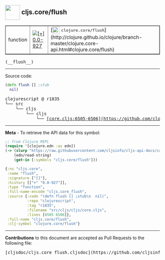 ## <img width="48px" valign="middle" src="http://i.imgur.com/Hi20huC.png"> cljs.core/flush

 <table border="1">
<tr>

<td>function</td>
<td><a href="https://github.com/cljsinfo/cljs-api-docs/tree/0.0-927"><img valign="middle" alt="[+] 0.0-927" src="https://img.shields.io/badge/+-0.0--927-lightgrey.svg"></a> </td>
<td>
[<img height="24px" valign="middle" src="http://i.imgur.com/1GjPKvB.png"> <samp>clojure.core/flush</samp>](http://clojure.github.io/clojure/branch-master/clojure.core-api.html#clojure.core/flush)
</td>
</tr>
</table>

 <samp>
(__flush__)<br>
</samp>

---





Source code:

```clj
(defn flush [] ;stub
  nil)
```

 <pre>
clojurescript @ r1835
└── src
    └── cljs
        └── cljs
            └── <ins>[core.cljs:6505-6506](https://github.com/clojure/clojurescript/blob/r1835/src/cljs/cljs/core.cljs#L6505-L6506)</ins>
</pre>


---

__Meta__ - To retrieve the API data for this symbol:

```clj
;; from Clojure REPL
(require '[clojure.edn :as edn])
(-> (slurp "https://raw.githubusercontent.com/cljsinfo/cljs-api-docs/catalog/cljs-api.edn")
    (edn/read-string)
    (get-in [:symbols "cljs.core/flush"]))
```

```clj
{:ns "cljs.core",
 :name "flush",
 :signature ["[]"],
 :history [["+" "0.0-927"]],
 :type "function",
 :full-name-encode "cljs.core_flush",
 :source {:code "(defn flush [] ;stub\n  nil)",
          :repo "clojurescript",
          :tag "r1835",
          :filename "src/cljs/cljs/core.cljs",
          :lines [6505 6506]},
 :full-name "cljs.core/flush",
 :clj-symbol "clojure.core/flush"}

```

---

__Contributions__ to this document are accepted as Pull Requests to the following file:

 <pre>
[cljsdoc/cljs.core_flush.cljsdoc](https://github.com/cljsinfo/cljs-api-docs/blob/master/cljsdoc/cljs.core_flush.cljsdoc)
</pre>

